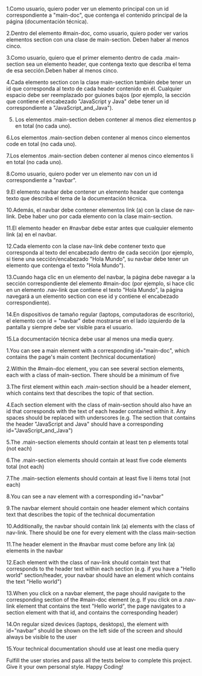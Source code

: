 1.Como usuario, quiero poder ver un elemento principal con un id correspondiente a "main-doc", que contenga el contenido principal de la página (documentación técnica).

2.Dentro del elemento #main-doc, como usuario, quiero poder ver varios elementos section con una clase de main-section. Deben haber al menos cinco.

3.Como usuario, quiero que el primer elemento dentro de cada .main-section sea un elemento header, que contenga texto que describa el tema de esa sección.Deben haber al menos cinco.

4.Cada elemento section con la clase main-section también debe tener un id que corresponda al texto de cada header contenido en él. Cualquier espacio debe ser reemplazado por guiones bajos (por ejemplo, la sección que contiene el encabezado "JavaScript y Java" debe tener un id correspondiente a "JavaScript_and_Java").

5. Los elementos .main-section deben contener al menos diez elementos p en total (no cada uno).

6.Los elementos .main-section deben contener al menos cinco elementos code en total (no cada uno).

7.Los elementos .main-section deben contener al menos cinco elementos li en total (no cada uno).

8.Como usuario, quiero poder ver un elemento nav con un id correspondiente a "navbar".

9.El elemento navbar debe contener un elemento header que contenga texto que describa el tema de la documentación técnica.

10.Además, el navbar debe contener elementos link (a) con la clase de nav-link. Debe haber uno por cada elemento con la clase main-section.

11.El elemento header en #navbar debe estar antes que cualquier elemento link (a) en el navbar.

12.Cada elemento con la clase nav-link debe contener texto que corresponda al texto del encabezado dentro de cada sección (por ejemplo, si tiene una sección/encabezado "Hola Mundo", su navbar debe tener un elemento que contenga el texto "Hola Mundo").

13.Cuando haga clic en un elemento del navbar, la página debe navegar a la sección correspondiente del elemento #main-doc (por ejemplo, si hace clic en un elemento .nav-link que contiene el texto "Hola Mundo", la página navegará a un elemento section con ese id y contiene el encabezado correspondiente).

14.En dispositivos de tamaño regular (laptops, computadoras de escritorio), el elemento con id = "navbar" debe mostrarse en el lado izquierdo de la pantalla y siempre debe ser visible para el usuario.

15.La documentación técnica debe usar al menos una media query.



1.You can see a main element with a corresponding id="main-doc", which contains the page's main content (technical documentation)

2.Within the #main-doc element, you can see several section elements, each with a class of main-section. There should be a minimum of five

3.The first element within each .main-section should be a header element, which contains text that describes the topic of that section.

4.Each section element with the class of main-section should also have an id that corresponds with the text of each header contained within it. Any spaces should be replaced with underscores (e.g. The section that contains the header "JavaScript and Java" should have a corresponding id="JavaScript_and_Java")

5.The .main-section elements should contain at least ten p elements total (not each)

6.The .main-section elements should contain at least five code elements total (not each)

7.The .main-section elements should contain at least five li items total (not each)

8.You can see a nav element with a corresponding id="navbar"

9.The navbar element should contain one header element which contains text that describes the topic of the technical documentation

10.Additionally, the navbar should contain link (a) elements with the class of nav-link. There should be one for every element with the class main-section

11.The header element in the #navbar must come before any link (a) elements in the navbar

12.Each element with the class of nav-link should contain text that corresponds to the header text within each section (e.g. if you have a "Hello world" section/header, your navbar should have an element which contains the text "Hello world")

13.When you click on a navbar element, the page should navigate to the corresponding section of the #main-doc element (e.g. If you click on a .nav-link element that contains the text "Hello world", the page navigates to a section element with that id, and contains the corresponding header)

14.On regular sized devices (laptops, desktops), the element with id="navbar" should be shown on the left side of the screen and should always be visible to the user

15.Your technical documentation should use at least one media query

Fulfill the user stories and pass all the tests below to complete this project. Give it your own personal style. Happy Coding!

